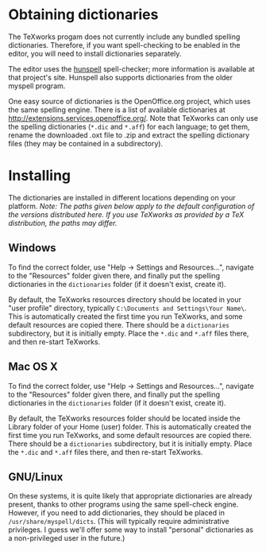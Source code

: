 # Obtaining dictionaries #

The TeXworks progam does not currently include any bundled spelling dictionaries. Therefore, if you want spell-checking to be enabled in the editor, you will need to install dictionaries separately.

The editor uses the [hunspell](http://hunspell.sourceforge.net/) spell-checker; more information is available at that project's site. Hunspell also supports dictionaries from the older myspell program.

One easy source of dictionaries is the OpenOffice.org project, which uses the same spelling engine. There is a list of available dictionaries at http://extensions.services.openoffice.org/. Note that TeXworks can only use the spelling dictionaries (`*.dic` and `*.aff`) for each language; to get them, rename the downloaded .oxt file to .zip and extract the spelling dictionary files (they may be contained in a subdirectory).

# Installing #

The dictionaries are installed in different locations depending on your platform.
_Note: The paths given below apply to the default configuration of the versions distributed here. If you use TeXworks as provided by a TeX distribution, the paths may differ._

## Windows ##

To find the correct folder, use "Help -> Settings and Resources...", navigate to the "Resources" folder given there, and finally put the spelling dictionaries in the `dictionaries` folder (if it doesn't exist, create it).

By default, the TeXworks resources directory should be located in your "user profile" directory, typically `C:\Documents and Settings\Your Name\`. This is automatically created the first time you run TeXworks, and some default resources are copied there. There should be a `dictionaries` subdirectory, but it is initially empty. Place the `*.dic` and `*.aff` files there, and then re-start TeXworks.

## Mac OS X ##

To find the correct folder, use "Help -> Settings and Resources...", navigate to the "Resources" folder given there, and finally put the spelling dictionaries in the `dictionaries` folder (if it doesn't exist, create it).

By default, the TeXworks resources folder should be located inside the Library folder of your Home (user) folder. This is automatically created the first time you run TeXworks, and some default resources are copied there. There should be a `dictionaries` subdirectory, but it is initially empty. Place the `*.dic` and `*.aff` files there, and then re-start TeXworks.

## GNU/Linux ##

On these systems, it is quite likely that appropriate dictionaries are already present, thanks to other programs using the same spell-check engine. However, if you need to add dictionaries, they should be placed in `/usr/share/myspell/dicts`. (This will typically require administrative privileges. I guess we'll offer some way to install "personal" dictionaries as a non-privileged user in the future.)